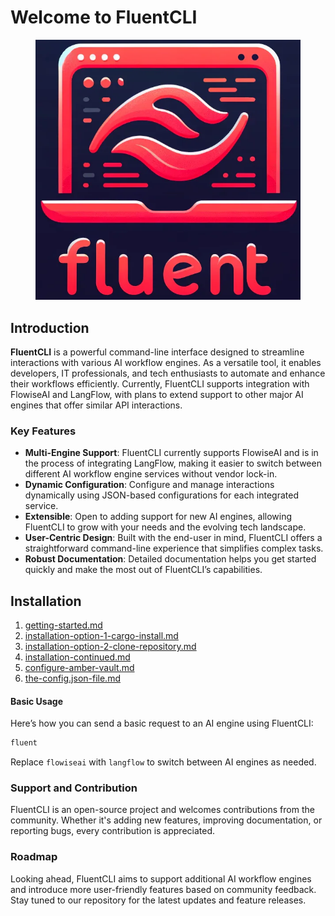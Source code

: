 # Welcome to FluentCLI

<figure><img src=".gitbook/assets/fluent_logo_small.png" alt=""><figcaption></figcaption></figure>



## Introduction

**FluentCLI** is a powerful command-line interface designed to streamline interactions with various AI workflow engines. As a versatile tool, it enables developers, IT professionals, and tech enthusiasts to automate and enhance their workflows efficiently. Currently, FluentCLI supports integration with FlowiseAI and LangFlow, with plans to extend support to other major AI engines that offer similar API interactions.

### Key Features

* **Multi-Engine Support**: FluentCLI currently supports FlowiseAI and is in the process of integrating LangFlow, making it easier to switch between different AI workflow engine services without vendor lock-in.
* **Dynamic Configuration**: Configure and manage interactions dynamically using JSON-based configurations for each integrated service.
* **Extensible**: Open to adding support for new AI engines, allowing FluentCLI to grow with your needs and the evolving tech landscape.
* **User-Centric Design**: Built with the end-user in mind, FluentCLI offers a straightforward command-line experience that simplifies complex tasks.
* **Robust Documentation**: Detailed documentation helps you get started quickly and make the most out of FluentCLI’s capabilities.

## Installation

1. [getting-started.md](getting-started.md "mention")
2. [installation-option-1-cargo-install.md](installation-option-1-cargo-install.md "mention")
3. [installation-option-2-clone-repository.md](installation-option-2-clone-repository.md "mention")
4. [installation-continued.md](installation-continued.md "mention")
5. [configure-amber-vault.md](configure-amber-vault.md "mention")
6. [the-config.json-file.md](the-config.json-file.md "mention")



#### Basic Usage

Here’s how you can send a basic request to an AI engine using FluentCLI:

```bash
fluent 
```

Replace `flowiseai` with `langflow` to switch between AI engines as needed.

### Support and Contribution

FluentCLI is an open-source project and welcomes contributions from the community. Whether it's adding new features, improving documentation, or reporting bugs, every contribution is appreciated.

### Roadmap

Looking ahead, FluentCLI aims to support additional AI workflow engines and introduce more user-friendly features based on community feedback. Stay tuned to our repository for the latest updates and feature releases.

